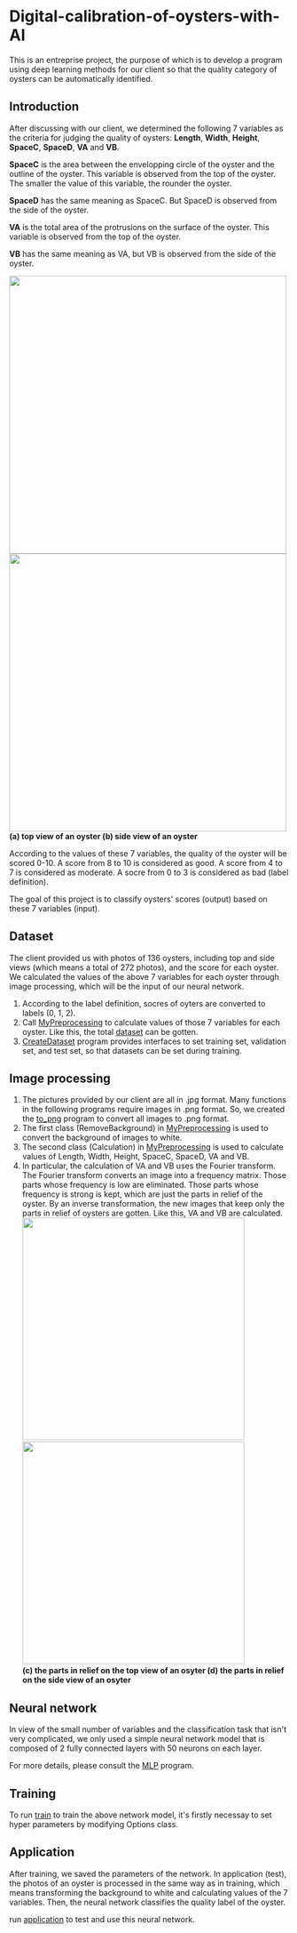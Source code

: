 # Digital-calibration-of-oysters-with-AI
This is an entreprise project, the purpose of which is to develop a program using deep learning methods for our client so that the quality category of oysters can be automatically identified.

## Introduction
After discussing with our client, we determined the following 7 variables as the criteria for judging the quality of oysters: **Length**, **Width**, **Height**, **SpaceC**, **SpaceD**, **VA** and **VB**.

**SpaceC** is the area between the envelopping circle of the oyster and the outline of the oyster. This variable is observed from the top of the oyster. The smaller the value of this variable, the rounder the oyster.

**SpaceD** has the same meaning as SpaceC. But SpaceD is observed from the side of the oyster.

**VA** is the total area of the protrusions on the surface of the oyster. This variable is observed from the top of the oyster.

**VB** has the same meaning as VA, but VB is observed from the side of the oyster.

<img src="https://github.com/Weizhe-JIA/3.Digital-calibration-of-oysters-with-AI/blob/main/imgs/001d.png" width="500"/><img src="https://github.com/Weizhe-JIA/3.Digital-calibration-of-oysters-with-AI/blob/main/imgs/001c.png" width="500"/>
**(a) top view of an oyster                                                      (b) side view of an oyster**

According to the values of these 7 variables, the quality of the oyster will be scored 0-10. A score from 8 to 10 is considered as good. A score from 4 to 7 is considered as moderate. A socre from 0 to 3 is considered as bad (label definition).

The goal of this project is to classify oysters' scores (output) based on these 7 variables (input).

## Dataset
The client provided us with photos of 136 oysters, including top and side views (which means a total of 272 photos), and the score for each oyster. We calculated the values of the above 7 variables for each oyster through image processing, which will be the input of our neural network.

1. According to the label definition, socres of oyters are converted to labels (0, 1, 2).
2. Call [MyPreprocessing](https://github.com/Weizhe-JIA/3.Digital-calibration-of-oysters-with-AI/blob/main/image_processing/MyPreprocessing.py/) to calculate values of those 7 variables for each oyster. Like this, the total [dataset](https://github.com/Weizhe-JIA/3.Digital-calibration-of-oysters-with-AI/blob/main/train/dataset.csv/) can be gotten.
3. [CreateDataset](https://github.com/Weizhe-JIA/3.Digital-calibration-of-oysters-with-AI/blob/main/dataset/CreateDataset.py/) program provides interfaces to set training set, validation set, and test set, so that datasets can be set during training.

## Image processing
1. The pictures provided by our client are all in .jpg format. Many functions in the following programs require images in .png format. So, we created the [to_png](https://github.com/Weizhe-JIA/3.Digital-calibration-of-oysters-with-AI/blob/main/image_processing/to_png.py/) program to convert all images to .png format.
2. The first class (RemoveBackground) in [MyPreprocessing](https://github.com/Weizhe-JIA/3.Digital-calibration-of-oysters-with-AI/blob/main/image_processing/MyPreprocessing.py/) is used to convert the background of images to white.
3. The second class (Calculation) in [MyPreprocessing](https://github.com/Weizhe-JIA/3.Digital-calibration-of-oysters-with-AI/blob/main/image_processing/MyPreprocessing.py/) is used to calculate values of Length, Width, Height, SpaceC, SpaceD, VA and VB.
4. In particular, the calculation of VA and VB uses the Fourier transform. The Fourier transform converts an image into a frequency matrix. Those parts whose frequency is low are eliminated. Those parts whose frequency is strong is kept, which are just the parts in relief of the oyster. By an inverse transformation, the new images that keep only the parts in relief of oysters are gotten. Like this, VA and VB are calculated.
<br><img src="https://github.com/Weizhe-JIA/3.Digital-calibration-of-oysters-with-AI/blob/main/imgs/FFT2.png" width="400"/><img src="https://github.com/Weizhe-JIA/3.Digital-calibration-of-oysters-with-AI/blob/main/imgs/FFT1.png" width="400"/>
<br>**(c) the parts in relief on the top view of an osyter            (d) the parts in relief on the side view of an osyter**

## Neural network
In view of the small number of variables and the classification task that isn't very complicated, we only used a simple neural network model that is composed of 2 fully connected layers with 50 neurons on each layer.

For more details, please consult the [MLP](https://github.com/Weizhe-JIA/3.Digital-calibration-of-oysters-with-AI/blob/main/network/MLP.py/) program.

## Training
To run [train](https://github.com/Weizhe-JIA/3.Digital-calibration-of-oysters-with-AI/blob/main/train/train.py/) to train the above network model, it's firstly necessay to set hyper parameters by modifying Options class.

## Application
After training, we saved the parameters of the network. In application (test), the photos of an oyster is processed in the same way as in training, which means transforming the background to white and calculating values of the 7 variables. Then, the neural network classifies the quality label of the oyster.

run [application](https://github.com/Weizhe-JIA/3.Digital-calibration-of-oysters-with-AI/blob/main/test/application.py/) to test and use this neural network.
